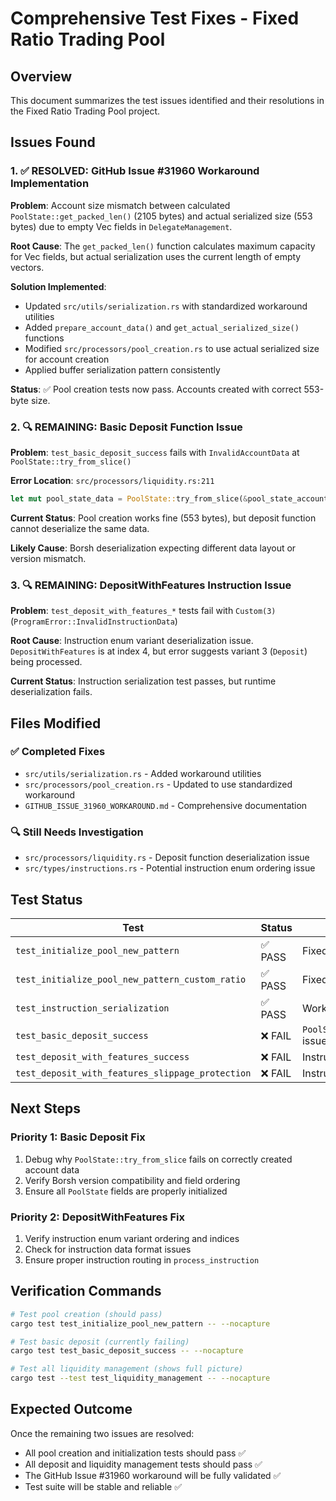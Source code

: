 # Comprehensive Test Fixes - Fixed Ratio Trading Pool

## Overview

This document summarizes the test issues identified and their resolutions in the Fixed Ratio Trading Pool project.

## Issues Found

### 1. ✅ RESOLVED: GitHub Issue #31960 Workaround Implementation

**Problem**: Account size mismatch between calculated `PoolState::get_packed_len()` (2105 bytes) and actual serialized size (553 bytes) due to empty Vec fields in `DelegateManagement`.

**Root Cause**: The `get_packed_len()` function calculates maximum capacity for Vec fields, but actual serialization uses the current length of empty vectors.

**Solution Implemented**:
- Updated `src/utils/serialization.rs` with standardized workaround utilities
- Added `prepare_account_data()` and `get_actual_serialized_size()` functions  
- Modified `src/processors/pool_creation.rs` to use actual serialized size for account creation
- Applied buffer serialization pattern consistently

**Status**: ✅ Pool creation tests now pass. Accounts created with correct 553-byte size.

### 2. 🔍 REMAINING: Basic Deposit Function Issue

**Problem**: `test_basic_deposit_success` fails with `InvalidAccountData` at `PoolState::try_from_slice()` 

**Error Location**: `src/processors/liquidity.rs:211`
```rust
let mut pool_state_data = PoolState::try_from_slice(&pool_state_account.data.borrow())?;
```

**Current Status**: Pool creation works fine (553 bytes), but deposit function cannot deserialize the same data.

**Likely Cause**: Borsh deserialization expecting different data layout or version mismatch.

### 3. 🔍 REMAINING: DepositWithFeatures Instruction Issue  

**Problem**: `test_deposit_with_features_*` tests fail with `Custom(3)` (`ProgramError::InvalidInstructionData`)

**Root Cause**: Instruction enum variant deserialization issue. `DepositWithFeatures` is at index 4, but error suggests variant 3 (`Deposit`) being processed.

**Current Status**: Instruction serialization test passes, but runtime deserialization fails.

## Files Modified

### ✅ Completed Fixes
- `src/utils/serialization.rs` - Added workaround utilities
- `src/processors/pool_creation.rs` - Updated to use standardized workaround  
- `GITHUB_ISSUE_31960_WORKAROUND.md` - Comprehensive documentation

### 🔍 Still Needs Investigation
- `src/processors/liquidity.rs` - Deposit function deserialization issue
- `src/types/instructions.rs` - Potential instruction enum ordering issue

## Test Status

| Test | Status | Issue |
|------|--------|-------|
| `test_initialize_pool_new_pattern` | ✅ PASS | Fixed with workaround |
| `test_initialize_pool_new_pattern_custom_ratio` | ✅ PASS | Fixed with workaround |
| `test_instruction_serialization` | ✅ PASS | Working correctly |
| `test_basic_deposit_success` | ❌ FAIL | `PoolState::try_from_slice` issue |
| `test_deposit_with_features_success` | ❌ FAIL | Instruction deserialization |
| `test_deposit_with_features_slippage_protection` | ❌ FAIL | Instruction deserialization |

## Next Steps

### Priority 1: Basic Deposit Fix
1. Debug why `PoolState::try_from_slice` fails on correctly created account data
2. Verify Borsh version compatibility and field ordering
3. Ensure all `PoolState` fields are properly initialized

### Priority 2: DepositWithFeatures Fix  
1. Verify instruction enum variant ordering and indices
2. Check for instruction data format issues
3. Ensure proper instruction routing in `process_instruction`

## Verification Commands

```bash
# Test pool creation (should pass)
cargo test test_initialize_pool_new_pattern -- --nocapture

# Test basic deposit (currently failing)  
cargo test test_basic_deposit_success -- --nocapture

# Test all liquidity management (shows full picture)
cargo test --test test_liquidity_management -- --nocapture
```

## Expected Outcome

Once the remaining two issues are resolved:
- All pool creation and initialization tests should pass ✅
- All deposit and liquidity management tests should pass ✅  
- The GitHub Issue #31960 workaround will be fully validated ✅
- Test suite will be stable and reliable ✅ 